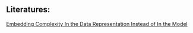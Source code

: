 
## Literatures:
[Embedding Complexity In the Data Representation Instead of In the Model](https://arxiv.org/pdf/1802.04233.pdf)
